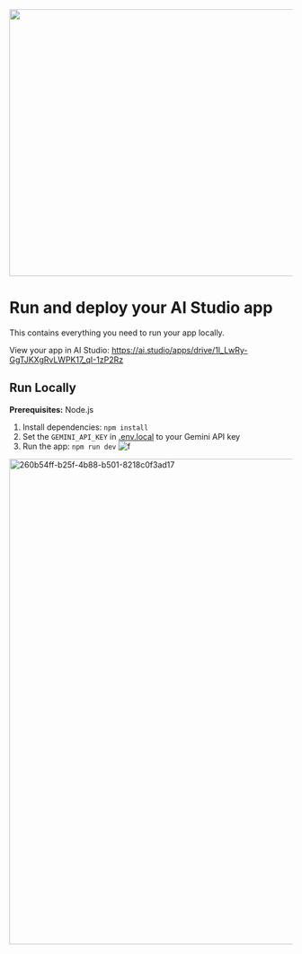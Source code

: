 <div align="center">
<img width="1200" height="475" alt="GHBanner" src="https://github.com/user-attachments/assets/0aa67016-6eaf-458a-adb2-6e31a0763ed6" />
</div>

# Run and deploy your AI Studio app

This contains everything you need to run your app locally.

View your app in AI Studio: https://ai.studio/apps/drive/1l_LwRy-GgTJKXgRvLWPK17_qI-1zP2Rz

## Run Locally

**Prerequisites:**  Node.js


1. Install dependencies:
   `npm install`
2. Set the `GEMINI_API_KEY` in [.env.local](.env.local) to your Gemini API key
3. Run the app:
   `npm run dev`
![f](https://github.com/user-attachments/assets/c36f35b0-3701-4fbe-8065-815eae95fbcd)
<img width="1184" height="864" alt="260b54ff-b25f-4b88-b501-8218c0f3ad17" src="https://github.com/user-attachments/assets/bf88a22d-5d49-49db-9b44-1fb7068aa376" />

